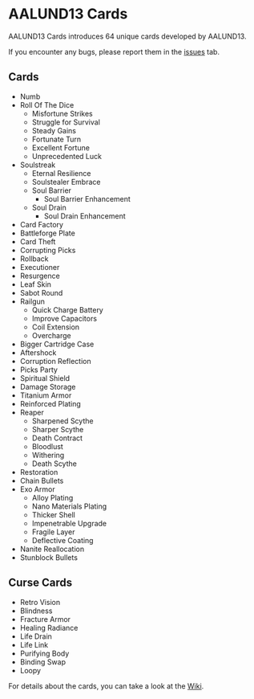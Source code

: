 # AALUND13 Cards

AALUND13 Cards introduces 64 unique cards developed by AALUND13.

If you encounter any bugs, please report them in the [issues](https://github.com/AALUND13/AALUND13-Cards/issues) tab.

## Cards

- Numb
- Roll Of The Dice
  - Misfortune Strikes
  - Struggle for Survival
  - Steady Gains
  - Fortunate Turn
  - Excellent Fortune
  - Unprecedented Luck
- Soulstreak
  - Eternal Resilience
  - Soulstealer Embrace
  - Soul Barrier
    - Soul Barrier Enhancement
  - Soul Drain
    - Soul Drain Enhancement
- Card Factory
- Battleforge Plate
- Card Theft
- Corrupting Picks
- Rollback
- Executioner
- Resurgence
- Leaf Skin
- Sabot Round
- Railgun
  - Quick Charge Battery
  - Improve Capacitors
  - Coil Extension
  - Overcharge
- Bigger Cartridge Case
- Aftershock
- Corruption Reflection
- Picks Party
- Spiritual Shield
- Damage Storage
- Titanium Armor
- Reinforced Plating
- Reaper
  - Sharpened Scythe
  - Sharper Scythe
  - Death Contract
  - Bloodlust
  - Withering
  - Death Scythe
- Restoration
- Chain Bullets
- Exo Armor
  - Alloy Plating
  - Nano Materials Plating
  - Thicker Shell
  - Impenetrable Upgrade
  - Fragile Layer
  - Deflective Coating
- Nanite Reallocation
- Stunblock Bullets

## Curse Cards

- Retro Vision
- Blindness
- Fracture Armor
- Healing Radiance
- Life Drain
- Life Link
- Purifying Body
- Binding Swap
- Loopy

For details about the cards, you can take a look at the [Wiki](https://github.com/AALUND13/AALUND13-Cards/wiki/Cards).
